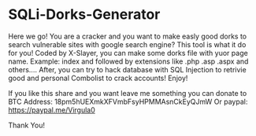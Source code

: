 # SQLi-Dorks-Generator
Here we go!
You are a cracker and you want to make easly good dorks to search vulnerable sites with google search engine?
This tool is what it do for you! Coded by X-Slayer, you can make some dorks file with yuor page name. Example: index and followed by 
extensions like .php .asp .aspx and others.... 
After, you can try to hack database with SQL Injection to retrivie good and personal Combolist to crack accounts! 
Enjoy!

If you like this share and you want leave me something you can donate to 
BTC Address: 18pm5hUEXmkXFVmbFsyHPMMAsnCkEyQJmW
Or paypal: https://paypal.me/Virgula0

Thank You!
